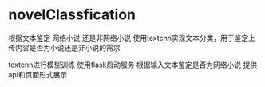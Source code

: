 # novelClassfication
根据文本鉴定 网络小说 还是非网络小说
使用textcnn实现文本分类，用于鉴定上传内容是否为小说还是非小说的需求

textcnn进行模型训练 使用flask启动服务 根据输入文本鉴定是否为网络小说  提供api和页面形式展示
